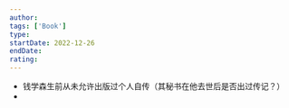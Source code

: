 ```yaml
---
author: 
tags: ['Book']
type: 
startDate: 2022-12-26
endDate:
rating: 
---
```






- 钱学森生前从未允许出版过个人自传（其秘书在他去世后是否出过传记？）
- 




























